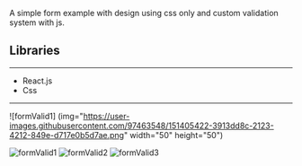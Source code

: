 A simple form example with design using css only and custom validation system with js.

## Libraries

---

- React.js
- Css

---

![formValid1] (img="https://user-images.githubusercontent.com/97463548/151405422-3913dd8c-2123-4212-849e-d717e0b5d7ae.png" width="50" height="50")

![formValid1](https://user-images.githubusercontent.com/97463548/151405422-3913dd8c-2123-4212-849e-d717e0b5d7ae.png)
![formValid2](https://user-images.githubusercontent.com/97463548/151405437-3d2b466d-9995-492a-94e7-6a11ec8860ab.png)
![formValid3](https://user-images.githubusercontent.com/97463548/151405446-79d36982-6351-4b3c-acf1-f6eb690f5efa.png)
